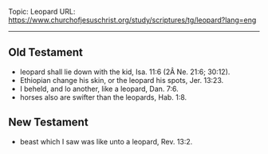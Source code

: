 Topic: Leopard
URL: https://www.churchofjesuschrist.org/study/scriptures/tg/leopard?lang=eng

---

## Old Testament

- leopard shall lie down with the kid, Isa. 11:6 (2Â Ne. 21:6; 30:12).
- Ethiopian change his skin, or the leopard his spots, Jer. 13:23.
- I beheld, and lo another, like a leopard, Dan. 7:6.
- horses also are swifter than the leopards, Hab. 1:8.

## New Testament

- beast which I saw was like unto a leopard, Rev. 13:2.

